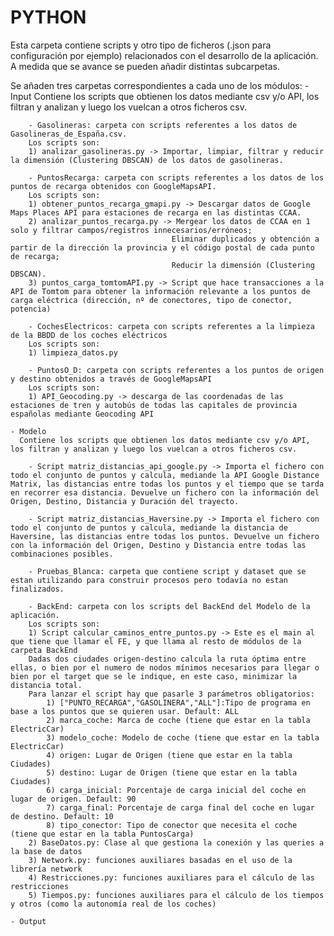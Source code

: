 # PYTHON

Esta carpeta contiene scripts y otro tipo de ficheros (.json para configuración por ejemplo) relacionados con el desarrollo de la aplicación.
A medida que se avance se pueden añadir distintas subcarpetas.

Se añaden tres carpetas correspondientes a cada uno de los módulos:
	- Input 
	  Contiene los scripts que obtienen los datos mediante csv y/o API, los filtran y analizan y luego los vuelcan a otros ficheros csv. 

		- Gasolineras: carpeta con scripts referentes a los datos de Gasolineras_de_España.csv. 
		Los scripts son: 
		1) analizar_gasolineras.py -> Importar, limpiar, filtrar y reducir la dimensión (Clustering DBSCAN) de los datos de gasolineras.

		- PuntosRecarga: carpeta con scripts referentes a los datos de los puntos de recarga obtenidos con GoogleMapsAPI. 
		Los scripts son: 
		1) obtener_puntos_recarga_gmapi.py -> Descargar datos de Google Maps Places API para estaciones de recarga en las distintas CCAA.
		2) analizar_puntos_recarga.py -> Mergear los datos de CCAA en 1 solo y filtrar campos/registros innecesarios/erróneos;
										Eliminar duplicados y obtención a partir de la dirección la provincia y el código postal de cada punto de recarga;
										Reducir la dimensión (Clustering DBSCAN).
		3) puntos_carga_tomtomAPI.py -> Script que hace transacciones a la API de Tomtom para obtener la información relevante a los puntos de carga eléctrica (dirección, nº de conectores, tipo de conector, potencia)

		- CochesElectricos: carpeta con scripts referentes a la limpieza de la BBDD de los coches eléctricos
		Los scripts son:
		1) limpieza_datos.py 

		- PuntosO_D: carpeta con scripts referentes a los puntos de origen y destino obtenidos a través de GoogleMapsAPI
		Los scripts son:
		1) API_Geocoding.py -> descarga de las coordenadas de las estaciones de tren y autobús de todas las capitales de provincia españolas mediante Geocoding API

	- Modelo
	  Contiene los scripts que obtienen los datos mediante csv y/o API, los filtran y analizan y luego los vuelcan a otros ficheros csv. 
	  
		- Script matriz_distancias_api_google.py -> Importa el fichero con todo el conjunto de puntos y calcula, mediande la API Google Distance Matrix, las distancias entre todas los puntos y el tiempo que se tarda en recorrer esa distancia. Devuelve un fichero con la información del Origen, Destino, Distancia y Duración del trayecto.

		- Script matriz_distancias_Haversine.py -> Importa el fichero con todo el conjunto de puntos y calcula, mediande la distancia de Haversine, las distancias entre todas los puntos. Devuelve un fichero con la información del Origen, Destino y Distancia entre todas las combinaciones posibles.

		- Pruebas_Blanca: carpeta que contiene script y dataset que se estan utilizando para construir procesos pero todavía no estan finalizados.

		- BackEnd: carpeta con los scripts del BackEnd del Modelo de la aplicación.
		Los scripts son: 
		1) Script calcular_caminos_entre_puntos.py -> Este es el main al que tiene que llamar el FE, y que llama al resto de módulos de la carpeta BackEnd
		Dadas dos ciudades origen-destino calcula la ruta óptima entre ellas, o bien por el numero de nodos mínimos necesarios para llegar o bien por el target que se le indique, en este caso, minimizar la distancia total.
		Para lanzar el script hay que pasarle 3 parámetros obligatorios:
			1) ["PUNTO_RECARGA","GASOLINERA","ALL"]:Tipo de programa en base a los puntos que se quieren usar. Default: ALL
			2) marca_coche: Marca de coche (tiene que estar en la tabla ElectricCar)
			3) modelo_coche: Modelo de coche (tiene que estar en la tabla ElectricCar)
			4) origen: Lugar de Origen (tiene que estar en la tabla Ciudades)
			5) destino: Lugar de Origen (tiene que estar en la tabla Ciudades)
			6) carga_inicial: Porcentaje de carga inicial del coche en lugar de origen. Default: 90
			7) carga_final: Porcentaje de carga final del coche en lugar de destino. Default: 10
			8) tipo_conector: Tipo de conector que necesita el coche (tiene que estar en la tabla PuntosCarga)
		2) BaseDatos.py: Clase al que gestiona la conexión y las queries a la base de datos
		3) Network.py: funciones auxiliares basadas en el uso de la librería network
		4) Restricciones.py: funciones auxiliares para el cálculo de las restricciones 
		5) Tiempos.py: funciones auxiliares para el cálculo de los tiempos y otros (como la autonomía real de los coches)

	- Output